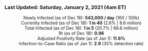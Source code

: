 ### Last Updated: Saturday, January 2, 2021 (4am ET)
<p align="center">
Newly Infected (as of Dec 18): <b>543,000 / day</b> 
(160 / 100k)<br>
Currently Infected (as of Dec 18): <b>1 in 40</b>
(2.6% | 8.6 million)<br>
Total Infected (as of Dec 18): <b>1 in 5</b>
(20.7% | 68.6 million)<br>
Rt (as of Dec 18): <b>0.96</b><br>
Adjusted Positivity Rate (as of Jan 1): <b>11.6%</b><br>
Infection-to-Case Ratio (as of Jan 1): <b>2.9</b> (35% detection rate)</p>